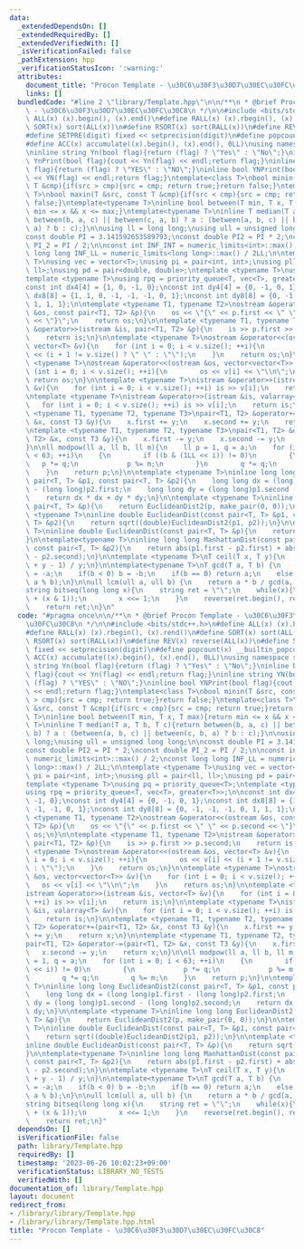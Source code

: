 ```yaml
---
data:
  _extendedDependsOn: []
  _extendedRequiredBy: []
  _extendedVerifiedWith: []
  _isVerificationFailed: false
  _pathExtension: hpp
  _verificationStatusIcon: ':warning:'
  attributes:
    document_title: "Procon Template - \u30C6\u30F3\u30D7\u30EC\u30FC\u30C8"
    links: []
  bundledCode: "#line 2 \"library/Template.hpp\"\n\n/**\n * @brief Procon Template\
    \ - \u30C6\u30F3\u30D7\u30EC\u30FC\u30C8\n */\n\n#include <bits/stdc++.h>\n#define\
    \ ALL(x) (x).begin(), (x).end()\n#define RALL(x) (x).rbegin(), (x).rend()\n#define\
    \ SORT(x) sort(ALL(x))\n#define RSORT(x) sort(RALL(x))\n#define REV(x) reverse(ALL(x))\n\
    #define SETPRE(digit) fixed << setprecision(digit)\n#define popcount(x) __builtin_popcount(x)\n\
    #define ACC(x) accumulate((x).begin(), (x).end(), 0LL)\nusing namespace std;\n\
    \ninline string Yn(bool flag){return (flag) ? \"Yes\" : \"No\";}\ninline bool\
    \ YnPrint(bool flag){cout << Yn(flag) << endl;return flag;}\ninline string YN(bool\
    \ flag){return (flag) ? \"YES\" : \"NO\";}\ninline bool YNPrint(bool flag){cout\
    \ << YN(flag) << endl;return flag;}\ntemplate<class T>\nbool minin(T &src, const\
    \ T &cmp){if(src > cmp){src = cmp; return true;}return false;}\ntemplate<class\
    \ T>\nbool maxin(T &src, const T &cmp){if(src < cmp){src = cmp; return true;}return\
    \ false;}\ntemplate<typename T>\ninline bool between(T min, T x, T max){return\
    \ min <= x && x <= max;}\ntemplate<typename T>\ninline T median(T a, T b, T c){return\
    \ between(b, a, c) || between(c, a, b) ? a : (between(a, b, c) || between(c, b,\
    \ a) ? b : c);}\n\nusing ll = long long;\nusing ull = unsigned long long;\n\n\
    const double PI = 3.141592653589793;\nconst double PI2 = PI * 2;\nconst double\
    \ PI_2 = PI / 2;\n\nconst int INF_INT = numeric_limits<int>::max() / 2;\nconst\
    \ long long INF_LL = numeric_limits<long long>::max() / 2LL;\n\ntemplate <typename\
    \ T>\nusing vec = vector<T>;\nusing pi = pair<int, int>;\nusing pll = pair<ll,\
    \ ll>;\nusing pd = pair<double, double>;\ntemplate <typename T>\nusing pq = priority_queue<T>;\n\
    template <typename T>\nusing rpq = priority_queue<T, vec<T>, greater<T>>;\n\n\
    const int dx4[4] = {1, 0, -1, 0};\nconst int dy4[4] = {0, -1, 0, 1};\nconst int\
    \ dx8[8] = {1, 1, 0, -1, -1, -1, 0, 1};\nconst int dy8[8] = {0, -1, -1, -1, 0,\
    \ 1, 1, 1};\n\ntemplate <typename T1, typename T2>\nostream &operator<<(ostream\
    \ &os, const pair<T1, T2> &p){\n    os << \"{\" << p.first << \" \" << p.second\
    \ << \"}\";\n    return os;\n}\n\ntemplate <typename T1, typename T2>\nistream\
    \ &operator>>(istream &is, pair<T1, T2> &p){\n    is >> p.first >> p.second;\n\
    \    return is;\n}\n\ntemplate <typename T>\nostream &operator<<(ostream &os,\
    \ vector<T> &v){\n    for (int i = 0; i < v.size(); ++i){\n        os << v[i]\
    \ << (i + 1 != v.size() ? \" \" : \"\");\n    }\n    return os;\n}\n\ntemplate\
    \ <typename T>\nostream &operator<<(ostream &os, vector<vector<T>> &v){\n    for\
    \ (int i = 0; i < v.size(); ++i){\n        os << v[i] << \"\\n\";\n    }\n   \
    \ return os;\n}\n\ntemplate <typename T>\nistream &operator>>(istream &is, vector<T>\
    \ &v){\n    for (int i = 0; i < v.size(); ++i) is >> v[i];\n    return is;\n}\n\
    \ntemplate <typename T>\nistream &operator>>(istream &is, valarray<T> &v){\n \
    \   for (int i = 0; i < v.size(); ++i) is >> v[i];\n    return is;\n}\n\ntemplate\
    \ <typename T1, typename T2, typename T3>\npair<T1, T2> &operator+=(pair<T1, T2>\
    \ &x, const T3 &y){\n    x.first += y;\n    x.second += y;\n    return x;\n}\n\
    \ntemplate <typename T1, typename T2, typename T3>\npair<T1, T2> &operator-=(pair<T1,\
    \ T2> &x, const T3 &y){\n    x.first -= y;\n    x.second -= y;\n    return x;\n\
    }\n\nll modpow(ll a, ll b, ll m){\n    ll p = 1, q = a;\n    for (int i = 0; i\
    \ < 63; ++i)\n    {\n        if ((b & (1LL << i)) != 0)\n        {\n         \
    \   p *= q;\n            p %= m;\n        }\n        q *= q;\n        q %= m;\n\
    \    }\n    return p;\n}\n\ntemplate <typename T>\ninline long long EuclideanDist2(const\
    \ pair<T, T> &p1, const pair<T, T> &p2){\n    long long dx = (long long)p1.first\
    \ - (long long)p2.first;\n    long long dy = (long long)p1.second - (long long)p2.second;\n\
    \    return dx * dx + dy * dy;\n}\n\ntemplate <typename T>\ninline long long EuclideanDist2(const\
    \ pair<T, T> &p){\n    return EuclideanDist2(p, make_pair(0, 0));\n}\n\ntemplate\
    \ <typename T>\ninline double EuclideanDist(const pair<T, T> &p1, const pair<T,\
    \ T> &p2){\n    return sqrt((double)EuclideanDist2(p1, p2));\n}\n\ntemplate <typename\
    \ T>\ninline double EuclideanDist(const pair<T, T> &p){\n    return sqrt((double)EuclideanDist2(p));\n\
    }\n\ntemplate<typename T>\ninline long long ManhattanDist(const pair<T, T> &p1,\
    \ const pair<T, T> &p2){\n    return abs(p1.first - p2.first) + abs(p1.second\
    \ - p2.second);\n}\n\ntemplate <typename T>\nT ceil(T x, T y){\n    return (x\
    \ + y - 1) / y;\n}\n\ntemplate<typename T>\nT gcd(T a, T b) {\n    if(a < 0) a\
    \ = -a;\n    if(b < 0) b = -b;\n    if(b == 0) return a;\n    else return gcd(b,\
    \ a % b);\n}\n\null lcm(ull a, ull b) {\n    return a * b / gcd(a, b);\n}\n\n\
    string bitseq(long long x){\n    string ret = \"\";\n    while(x){\n        ret.push_back('0'\
    \ + (x & 1));\n        x <<= 1;\n    }\n    reverse(ret.begin(), ret.end());\n\
    \    return ret;\n}\n"
  code: "#pragma once\n\n/**\n * @brief Procon Template - \u30C6\u30F3\u30D7\u30EC\
    \u30FC\u30C8\n */\n\n#include <bits/stdc++.h>\n#define ALL(x) (x).begin(), (x).end()\n\
    #define RALL(x) (x).rbegin(), (x).rend()\n#define SORT(x) sort(ALL(x))\n#define\
    \ RSORT(x) sort(RALL(x))\n#define REV(x) reverse(ALL(x))\n#define SETPRE(digit)\
    \ fixed << setprecision(digit)\n#define popcount(x) __builtin_popcount(x)\n#define\
    \ ACC(x) accumulate((x).begin(), (x).end(), 0LL)\nusing namespace std;\n\ninline\
    \ string Yn(bool flag){return (flag) ? \"Yes\" : \"No\";}\ninline bool YnPrint(bool\
    \ flag){cout << Yn(flag) << endl;return flag;}\ninline string YN(bool flag){return\
    \ (flag) ? \"YES\" : \"NO\";}\ninline bool YNPrint(bool flag){cout << YN(flag)\
    \ << endl;return flag;}\ntemplate<class T>\nbool minin(T &src, const T &cmp){if(src\
    \ > cmp){src = cmp; return true;}return false;}\ntemplate<class T>\nbool maxin(T\
    \ &src, const T &cmp){if(src < cmp){src = cmp; return true;}return false;}\ntemplate<typename\
    \ T>\ninline bool between(T min, T x, T max){return min <= x && x <= max;}\ntemplate<typename\
    \ T>\ninline T median(T a, T b, T c){return between(b, a, c) || between(c, a,\
    \ b) ? a : (between(a, b, c) || between(c, b, a) ? b : c);}\n\nusing ll = long\
    \ long;\nusing ull = unsigned long long;\n\nconst double PI = 3.141592653589793;\n\
    const double PI2 = PI * 2;\nconst double PI_2 = PI / 2;\n\nconst int INF_INT =\
    \ numeric_limits<int>::max() / 2;\nconst long long INF_LL = numeric_limits<long\
    \ long>::max() / 2LL;\n\ntemplate <typename T>\nusing vec = vector<T>;\nusing\
    \ pi = pair<int, int>;\nusing pll = pair<ll, ll>;\nusing pd = pair<double, double>;\n\
    template <typename T>\nusing pq = priority_queue<T>;\ntemplate <typename T>\n\
    using rpq = priority_queue<T, vec<T>, greater<T>>;\n\nconst int dx4[4] = {1, 0,\
    \ -1, 0};\nconst int dy4[4] = {0, -1, 0, 1};\nconst int dx8[8] = {1, 1, 0, -1,\
    \ -1, -1, 0, 1};\nconst int dy8[8] = {0, -1, -1, -1, 0, 1, 1, 1};\n\ntemplate\
    \ <typename T1, typename T2>\nostream &operator<<(ostream &os, const pair<T1,\
    \ T2> &p){\n    os << \"{\" << p.first << \" \" << p.second << \"}\";\n    return\
    \ os;\n}\n\ntemplate <typename T1, typename T2>\nistream &operator>>(istream &is,\
    \ pair<T1, T2> &p){\n    is >> p.first >> p.second;\n    return is;\n}\n\ntemplate\
    \ <typename T>\nostream &operator<<(ostream &os, vector<T> &v){\n    for (int\
    \ i = 0; i < v.size(); ++i){\n        os << v[i] << (i + 1 != v.size() ? \" \"\
    \ : \"\");\n    }\n    return os;\n}\n\ntemplate <typename T>\nostream &operator<<(ostream\
    \ &os, vector<vector<T>> &v){\n    for (int i = 0; i < v.size(); ++i){\n     \
    \   os << v[i] << \"\\n\";\n    }\n    return os;\n}\n\ntemplate <typename T>\n\
    istream &operator>>(istream &is, vector<T> &v){\n    for (int i = 0; i < v.size();\
    \ ++i) is >> v[i];\n    return is;\n}\n\ntemplate <typename T>\nistream &operator>>(istream\
    \ &is, valarray<T> &v){\n    for (int i = 0; i < v.size(); ++i) is >> v[i];\n\
    \    return is;\n}\n\ntemplate <typename T1, typename T2, typename T3>\npair<T1,\
    \ T2> &operator+=(pair<T1, T2> &x, const T3 &y){\n    x.first += y;\n    x.second\
    \ += y;\n    return x;\n}\n\ntemplate <typename T1, typename T2, typename T3>\n\
    pair<T1, T2> &operator-=(pair<T1, T2> &x, const T3 &y){\n    x.first -= y;\n \
    \   x.second -= y;\n    return x;\n}\n\nll modpow(ll a, ll b, ll m){\n    ll p\
    \ = 1, q = a;\n    for (int i = 0; i < 63; ++i)\n    {\n        if ((b & (1LL\
    \ << i)) != 0)\n        {\n            p *= q;\n            p %= m;\n        }\n\
    \        q *= q;\n        q %= m;\n    }\n    return p;\n}\n\ntemplate <typename\
    \ T>\ninline long long EuclideanDist2(const pair<T, T> &p1, const pair<T, T> &p2){\n\
    \    long long dx = (long long)p1.first - (long long)p2.first;\n    long long\
    \ dy = (long long)p1.second - (long long)p2.second;\n    return dx * dx + dy *\
    \ dy;\n}\n\ntemplate <typename T>\ninline long long EuclideanDist2(const pair<T,\
    \ T> &p){\n    return EuclideanDist2(p, make_pair(0, 0));\n}\n\ntemplate <typename\
    \ T>\ninline double EuclideanDist(const pair<T, T> &p1, const pair<T, T> &p2){\n\
    \    return sqrt((double)EuclideanDist2(p1, p2));\n}\n\ntemplate <typename T>\n\
    inline double EuclideanDist(const pair<T, T> &p){\n    return sqrt((double)EuclideanDist2(p));\n\
    }\n\ntemplate<typename T>\ninline long long ManhattanDist(const pair<T, T> &p1,\
    \ const pair<T, T> &p2){\n    return abs(p1.first - p2.first) + abs(p1.second\
    \ - p2.second);\n}\n\ntemplate <typename T>\nT ceil(T x, T y){\n    return (x\
    \ + y - 1) / y;\n}\n\ntemplate<typename T>\nT gcd(T a, T b) {\n    if(a < 0) a\
    \ = -a;\n    if(b < 0) b = -b;\n    if(b == 0) return a;\n    else return gcd(b,\
    \ a % b);\n}\n\null lcm(ull a, ull b) {\n    return a * b / gcd(a, b);\n}\n\n\
    string bitseq(long long x){\n    string ret = \"\";\n    while(x){\n        ret.push_back('0'\
    \ + (x & 1));\n        x <<= 1;\n    }\n    reverse(ret.begin(), ret.end());\n\
    \    return ret;\n}"
  dependsOn: []
  isVerificationFile: false
  path: library/Template.hpp
  requiredBy: []
  timestamp: '2023-06-26 10:02:23+09:00'
  verificationStatus: LIBRARY_NO_TESTS
  verifiedWith: []
documentation_of: library/Template.hpp
layout: document
redirect_from:
- /library/library/Template.hpp
- /library/library/Template.hpp.html
title: "Procon Template - \u30C6\u30F3\u30D7\u30EC\u30FC\u30C8"
---
```

